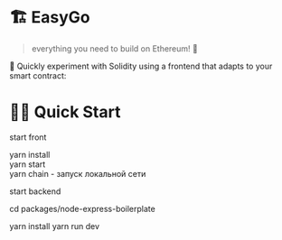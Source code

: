 # 🏗 EasyGo

> everything you need to build on Ethereum! 🚀

🧪 Quickly experiment with Solidity using a frontend that adapts to your smart contract:


# 🏄‍♂️ Quick Start
start front

 yarn install <br>
 yarn start <br>
 yarn chain - запуск локальной сети <br>

start backend

cd packages/node-express-boilerplate

yarn install
yarn run dev



